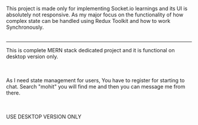 This project is made only for implementing Socket.io learnings and its UI is absolutely not responsive. 
As my major focus on the functionality of how complex state can be handled using Redux Toolkit and how to work Synchronously. 
<br><br><hr>
This is complete MERN stack dedicated project and it is functional on desktop version only. 

<br><br> 
As I need state management for users, You have to register for starting to chat. Search "mohit" you will find me and then you can message me from there.

<br><br>
USE DESKTOP VERSION ONLY
